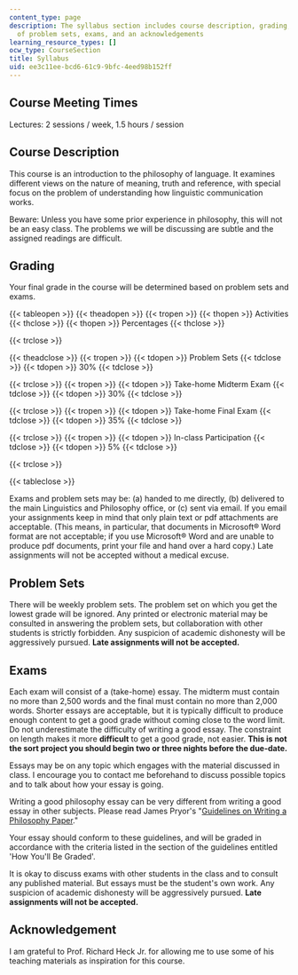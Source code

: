 ```yaml
---
content_type: page
description: The syllabus section includes course description, grading, information
  of problem sets, exams, and an acknowledgements
learning_resource_types: []
ocw_type: CourseSection
title: Syllabus
uid: ee3c11ee-bcd6-61c9-9bfc-4eed98b152ff
---
```


Course Meeting Times
--------------------

Lectures: 2 sessions / week, 1.5 hours / session

Course Description
------------------

This course is an introduction to the philosophy of language. It examines different views on the nature of meaning, truth and reference, with special focus on the problem of understanding how linguistic communication works.

Beware: Unless you have some prior experience in philosophy, this will not be an easy class. The problems we will be discussing are subtle and the assigned readings are difficult.

Grading
-------

Your final grade in the course will be determined based on problem sets and exams.

{{< tableopen >}}
{{< theadopen >}}
{{< tropen >}}
{{< thopen >}}
Activities
{{< thclose >}}
{{< thopen >}}
Percentages
{{< thclose >}}

{{< trclose >}}

{{< theadclose >}}
{{< tropen >}}
{{< tdopen >}}
Problem Sets
{{< tdclose >}}
{{< tdopen >}}
30%
{{< tdclose >}}

{{< trclose >}}
{{< tropen >}}
{{< tdopen >}}
Take-home Midterm Exam
{{< tdclose >}}
{{< tdopen >}}
30%
{{< tdclose >}}

{{< trclose >}}
{{< tropen >}}
{{< tdopen >}}
Take-home Final Exam
{{< tdclose >}}
{{< tdopen >}}
35%
{{< tdclose >}}

{{< trclose >}}
{{< tropen >}}
{{< tdopen >}}
In-class Participation
{{< tdclose >}}
{{< tdopen >}}
5%
{{< tdclose >}}

{{< trclose >}}

{{< tableclose >}}

Exams and problem sets may be: (a) handed to me directly, (b) delivered to the main Linguistics and Philosophy office, or (c) sent via email. If you email your assignments keep in mind that only plain text or pdf attachments are acceptable. (This means, in particular, that documents in Microsoft® Word format are not acceptable; if you use Microsoft® Word and are unable to produce pdf documents, print your file and hand over a hard copy.) Late assignments will not be accepted without a medical excuse.

Problem Sets
------------

There will be weekly problem sets. The problem set on which you get the lowest grade will be ignored. Any printed or electronic material may be consulted in answering the problem sets, but collaboration with other students is strictly forbidden. Any suspicion of academic dishonesty will be aggressively pursued. **Late assignments will not be accepted.**

Exams
-----

Each exam will consist of a (take-home) essay. The midterm must contain no more than 2,500 words and the final must contain no more than 2,000 words. Shorter essays are acceptable, but it is typically difficult to produce enough content to get a good grade without coming close to the word limit. Do not underestimate the difficulty of writing a good essay. The constraint on length makes it more **difficult** to get a good grade, not easier. **This is not the sort project you should begin two or three nights before the due-date.**

Essays may be on any topic which engages with the material discussed in class. I encourage you to contact me beforehand to discuss possible topics and to talk about how your essay is going.

Writing a good philosophy essay can be very different from writing a good essay in other subjects. Please read James Pryor's "[Guidelines on Writing a Philosophy Paper](http://www.jimpryor.net/teaching/guidelines/writing.html)."

Your essay should conform to these guidelines, and will be graded in accordance with the criteria listed in the section of the guidelines entitled 'How You'll Be Graded'.

It is okay to discuss exams with other students in the class and to consult any published material. But essays must be the student's own work. Any suspicion of academic dishonesty will be aggressively pursued. **Late assignments will not be accepted.**

Acknowledgement
---------------

I am grateful to Prof. Richard Heck Jr. for allowing me to use some of his teaching materials as inspiration for this course.
